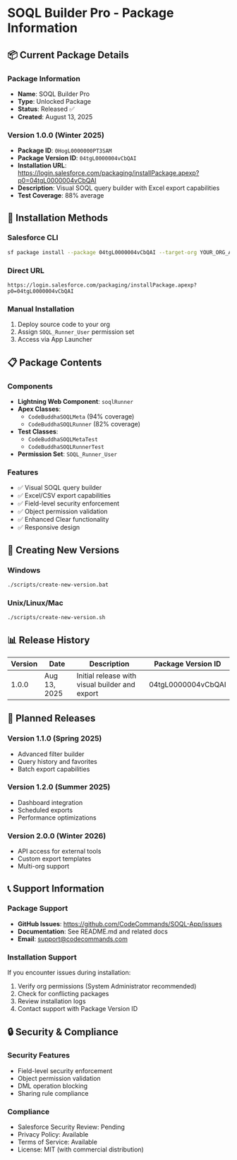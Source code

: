 # SOQL Builder Pro - Package Information

## 📦 Current Package Details

### **Package Information**
- **Name**: SOQL Builder Pro
- **Type**: Unlocked Package
- **Status**: Released ✅
- **Created**: August 13, 2025

### **Version 1.0.0 (Winter 2025)**
- **Package ID**: `0HogL0000000PT3SAM`
- **Package Version ID**: `04tgL0000004vCbQAI`
- **Installation URL**: https://login.salesforce.com/packaging/installPackage.apexp?p0=04tgL0000004vCbQAI
- **Description**: Visual SOQL query builder with Excel export capabilities
- **Test Coverage**: 88% average

## 🔧 Installation Methods

### **Salesforce CLI**
```bash
sf package install --package 04tgL0000004vCbQAI --target-org YOUR_ORG_ALIAS
```

### **Direct URL**
```
https://login.salesforce.com/packaging/installPackage.apexp?p0=04tgL0000004vCbQAI
```

### **Manual Installation**
1. Deploy source code to your org
2. Assign `SOQL_Runner_User` permission set
3. Access via App Launcher

## 📋 Package Contents

### **Components**
- **Lightning Web Component**: `soqlRunner`
- **Apex Classes**: 
  - `CodeBuddhaSOQLMeta` (94% coverage)
  - `CodeBuddhaSOQLRunner` (82% coverage)
- **Test Classes**:
  - `CodeBuddhaSOQLMetaTest`
  - `CodeBuddhaSOQLRunnerTest`
- **Permission Set**: `SOQL_Runner_User`

### **Features**
- ✅ Visual SOQL query builder
- ✅ Excel/CSV export capabilities
- ✅ Field-level security enforcement
- ✅ Object permission validation
- ✅ Enhanced Clear functionality
- ✅ Responsive design

## 🚀 Creating New Versions

### **Windows**
```bash
./scripts/create-new-version.bat
```

### **Unix/Linux/Mac**
```bash
./scripts/create-new-version.sh
```

## 📊 Release History

| Version | Date | Description | Package Version ID |
|---------|------|-------------|--------------------|
| 1.0.0 | Aug 13, 2025 | Initial release with visual builder and export | 04tgL0000004vCbQAI |

## 🔮 Planned Releases

### **Version 1.1.0 (Spring 2025)**
- Advanced filter builder
- Query history and favorites
- Batch export capabilities

### **Version 1.2.0 (Summer 2025)**
- Dashboard integration
- Scheduled exports
- Performance optimizations

### **Version 2.0.0 (Winter 2026)**
- API access for external tools
- Custom export templates
- Multi-org support

## 📞 Support Information

### **Package Support**
- **GitHub Issues**: https://github.com/CodeCommands/SOQL-App/issues
- **Documentation**: See README.md and related docs
- **Email**: support@codecommands.com

### **Installation Support**
If you encounter issues during installation:
1. Verify org permissions (System Administrator recommended)
2. Check for conflicting packages
3. Review installation logs
4. Contact support with Package Version ID

## 🔒 Security & Compliance

### **Security Features**
- Field-level security enforcement
- Object permission validation
- DML operation blocking
- Sharing rule compliance

### **Compliance**
- Salesforce Security Review: Pending
- Privacy Policy: Available
- Terms of Service: Available
- License: MIT (with commercial distribution)

